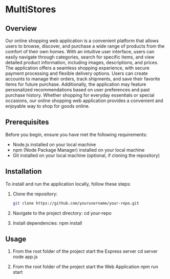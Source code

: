 # MultiStores

## Overview
Our online shopping web application is a convenient platform that allows users to browse, discover, and purchase a wide range of products from the comfort of their own homes. With an intuitive user interface, users can easily navigate through categories, search for specific items, and view detailed product information, including images, descriptions, and prices. The application offers a seamless shopping experience, with secure payment processing and flexible delivery options. Users can create accounts to manage their orders, track shipments, and save their favorite items for future purchase. Additionally, the application may feature personalized recommendations based on user preferences and past purchase history. Whether shopping for everyday essentials or special occasions, our online shopping web application provides a convenient and enjoyable way to shop for goods online.

## Prerequisites
Before you begin, ensure you have met the following requirements:
- Node.js installed on your local machine
- npm (Node Package Manager) installed on your local machine
- Git installed on your local machine (optional, if cloning the repository)

## Installation
To install and run the application locally, follow these steps:

1. Clone the repository:
   ```bash
   git clone https://github.com/yourusername/your-repo.git

2. Navigate to the project directory:
   cd your-repo

3. Install dependencies:
   npm install

## Usage
1. From the root folder of the project start the Express server
   cd server
   node app.js

2. From the root folder of the project start the Web Application
   npm run start
